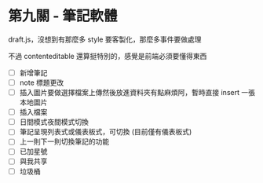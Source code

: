 # 第九關 - 筆記軟體

draft.js，沒想到有那麼多 style 要客製化，那麼多事件要做處理

不過 contenteditable 還算挺特別的，感覺是前端必須要懂得東西

- [ ] 新增筆記
- [ ] note 標題更改
- [ ] 插入圖片要做選擇檔案上傳然後放進資料夾有點麻煩阿，暫時直接 insert 一張本地圖片
- [ ] 插入檔案
- [ ] 日間模式夜間模式切換
- [ ] 筆記呈現列表式或儀表板式，可切換 (目前僅有儀表板式)
- [ ] 上一則下一則切換筆記的功能
- [ ] 已加星號
- [ ] 與我共享
- [ ] 垃圾桶
